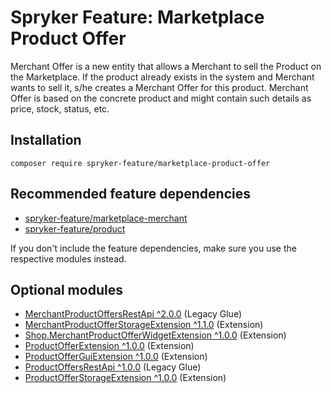 # Spryker Feature: Marketplace Product Offer

Merchant Offer is a new entity that allows a Merchant to sell the Product on the Marketplace. If the product already exists in the system and Merchant wants to sell it, s/he creates a Merchant Offer for this product. Merchant Offer is based on the concrete product and might contain such details as price, stock, status, etc.

## Installation

```
composer require spryker-feature/marketplace-product-offer
```

## Recommended feature dependencies
- [spryker-feature/marketplace-merchant](https://github.com/spryker-feature/marketplace-merchant)
- [spryker-feature/product](https://github.com/spryker-feature/product)

If you don't include the feature dependencies, make sure you use the respective modules instead.

## Optional modules
- [MerchantProductOffersRestApi ^2.0.0](https://github.com/spryker/merchant-product-offers-rest-api) (Legacy Glue)
- [MerchantProductOfferStorageExtension ^1.1.0](https://github.com/spryker/merchant-product-offer-storage-extension) (Extension)
- [Shop.MerchantProductOfferWidgetExtension ^1.0.0](https://github.com/spryker-shop/merchant-product-offer-widget-extension) (Extension)
- [ProductOfferExtension ^1.0.0](https://github.com/spryker/product-offer-extension) (Extension)
- [ProductOfferGuiExtension ^1.0.0](https://github.com/spryker/product-offer-gui-extension) (Extension)
- [ProductOffersRestApi ^1.0.0](https://github.com/spryker/product-offers-rest-api) (Legacy Glue)
- [ProductOfferStorageExtension ^1.0.0](https://github.com/spryker/product-offer-storage-extension) (Extension)
